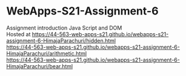 # WebApps-S21-Assignment-6
Assignment introduction Java Script and DOM<br>
Hosted at https://44-563-web-apps-s21.github.io/webapps-s21-assignment-6-HimajaParachuri/hidden.html<br>
https://44-563-web-apps-s21.github.io/webapps-s21-assignment-6-HimajaParachuri/arithmetic.html<br>
https://44-563-web-apps-s21.github.io/webapps-s21-assignment-6-HimajaParachuri/bear.html
